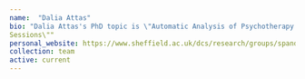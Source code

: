 ```yaml
---
name:  "Dalia Attas"
bio: "Dalia Attas's PhD topic is \"Automatic Analysis of Psychotherapy. I co-supervise her with <a href="https://www.sheffield.ac.uk/scharr/people/staff/chris-blackmore">Chris Blackmore</a>.
Sessions\""
personal_website: https://www.sheffield.ac.uk/dcs/research/groups/spandh
collection: team
active: current
---
```

